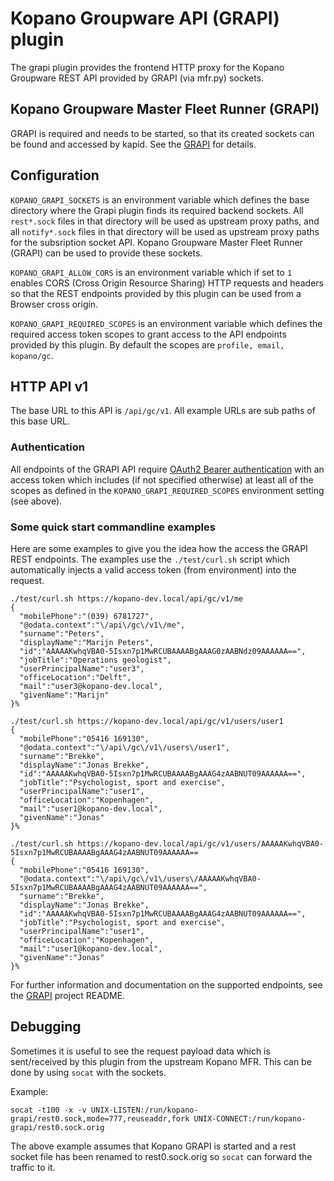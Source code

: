# Kopano Groupware API (GRAPI) plugin

The grapi plugin provides the frontend HTTP proxy for the Kopano Groupware REST
API provided by GRAPI (via mfr.py) sockets.

## Kopano Groupware Master Fleet Runner (GRAPI)

GRAPI is required and needs to be started, so that its created sockets can be
found and accessed by kapid. See the [GRAPI](https://stash.kopano.io/projects/KC/repos/grapi) for
details.

## Configuration

`KOPANO_GRAPI_SOCKETS` is an environment variable which defines the base
directory where the Grapi plugin finds its required backend sockets. All
`rest*.sock` files in that directory will be used as upstream proxy paths,
and all `notify*.sock` files in that directory will be used as upstream proxy
paths for the subsription socket API. Kopano Groupware Master Fleet Runner
(GRAPI) can be used to provide these sockets.

`KOPANO_GRAPI_ALLOW_CORS` is an environment variable which if set to `1`
enables CORS (Cross Origin Resource Sharing) HTTP requests and headers so that
the REST endpoints provided by this plugin can be used from a Browser cross
origin.

`KOPANO_GRAPI_REQUIRED_SCOPES` is an environment variable which defines the
required access token scopes to grant access to the API endpoints provided by
this plugin. By default the scopes are `profile, email, kopano/gc`.

## HTTP API v1

The base URL to this API is `/api/gc/v1`. All example URLs are sub paths of
this base URL.

### Authentication

All endpoints of the GRAPI API require [OAuth2 Bearer authentication](https://tools.ietf.org/html/rfc6750#section-2.1) with an access
token which includes (if not specified otherwise) at least all of the scopes as
defined in the `KOPANO_GRAPI_REQUIRED_SCOPES` environment setting (see above).

### Some quick start commandline examples

Here are some examples to give you the idea how the access the GRAPI REST
endpoints. The examples use the `./test/curl.sh` script which automatically
injects a valid access token (from environment) into the request.

```
./test/curl.sh https://kopano-dev.local/api/gc/v1/me
{
  "mobilePhone":"(039) 6781727",
  "@odata.context":"\/api\/gc\/v1\/me",
  "surname":"Peters",
  "displayName":"Marijn Peters",
  "id":"AAAAAKwhqVBA0-5Isxn7p1MwRCUBAAAABgAAAG0zAABNdz09AAAAAA==",
  "jobTitle":"Operations geologist",
  "userPrincipalName":"user3",
  "officeLocation":"Delft",
  "mail":"user3@kopano-dev.local",
  "givenName":"Marijn"
}%
```

```
./test/curl.sh https://kopano-dev.local/api/gc/v1/users/user1
{
  "mobilePhone":"05416 169130",
  "@odata.context":"\/api\/gc\/v1\/users\/user1",
  "surname":"Brekke",
  "displayName":"Jonas Brekke",
  "id":"AAAAAKwhqVBA0-5Isxn7p1MwRCUBAAAABgAAAG4zAABNUT09AAAAAA==",
  "jobTitle":"Psychologist, sport and exercise",
  "userPrincipalName":"user1",
  "officeLocation":"Kopenhagen",
  "mail":"user1@kopano-dev.local",
  "givenName":"Jonas"
}%
```

```
./test/curl.sh https://kopano-dev.local/api/gc/v1/users/AAAAAKwhqVBA0-5Isxn7p1MwRCUBAAAABgAAAG4zAABNUT09AAAAAA==
{
  "mobilePhone":"05416 169130",
  "@odata.context":"\/api\/gc\/v1\/users\/AAAAAKwhqVBA0-5Isxn7p1MwRCUBAAAABgAAAG4zAABNUT09AAAAAA==",
  "surname":"Brekke",
  "displayName":"Jonas Brekke",
  "id":"AAAAAKwhqVBA0-5Isxn7p1MwRCUBAAAABgAAAG4zAABNUT09AAAAAA==",
  "jobTitle":"Psychologist, sport and exercise",
  "userPrincipalName":"user1",
  "officeLocation":"Kopenhagen",
  "mail":"user1@kopano-dev.local",
  "givenName":"Jonas"
}%
```

For further information and documentation on the supported endpoints, see
the [GRAPI](https://stash.kopano.io/projects/KC/repos/grapi) project README.

## Debugging

Sometimes it is useful to see the request payload data which is sent/received
by this plugin from the upstream Kopano MFR. This can be done by using `socat`
with the sockets.

Example:
```
socat -t100 -x -v UNIX-LISTEN:/run/kopano-grapi/rest0.sock,mode=777,reuseaddr,fork UNIX-CONNECT:/run/kopano-grapi/rest0.sock.orig
```

The above example assumes that Kopano GRAPI is started and a rest socket file
has been renamed to rest0.sock.orig so `socat` can forward the traffic to it.
